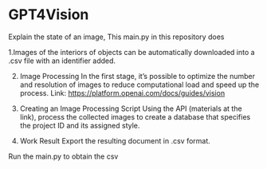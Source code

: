 # GPT4Vision
Explain the state of an image, This main.py in this repository does

1.Images of the interiors of objects can be automatically downloaded into a .csv file with an identifier added.

2. Image Processing
In the first stage, it’s possible to optimize the number and resolution of images to reduce computational load and speed up the process.
Link: https://platform.openai.com/docs/guides/vision

3. Creating an Image Processing Script
Using the API (materials at the link), process the collected images to create a database that specifies the project ID and its assigned style.

4. Work Result
Export the resulting document in .csv format.

Run the main.py to obtain the csv
